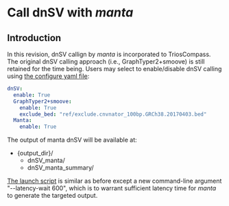 # Call dnSV with *manta*

## Introduction
In this revision, dnSV callign by *manta* is incorporated to TriosCompass.  The original dnSV calling approach (i.e., GraphTyper2+smoove) is still retained for the time being.  Users may select to enable/disable dnSV calling using [the configure yaml file](./config/GIAB_40X_dnSV.yaml):

```yaml
dnSV:
  enable: True
  GraphTyper2+smoove:
    enable: True
    exclude_bed: "ref/exclude.cnvnator_100bp.GRCh38.20170403.bed"
  Manta:
    enable: True

```

The output of manta dnSV will be available at:
+ {output_dir}/
  + dnSV_manta/ 
  + dnSV_manta_summary/

[The launch script](./data/launch_40X_dnSV.sh) is similar as before except a new command-line argument "--latency-wait 600", which is to warrant sufficient latency time for *manta* to generate the targeted output.